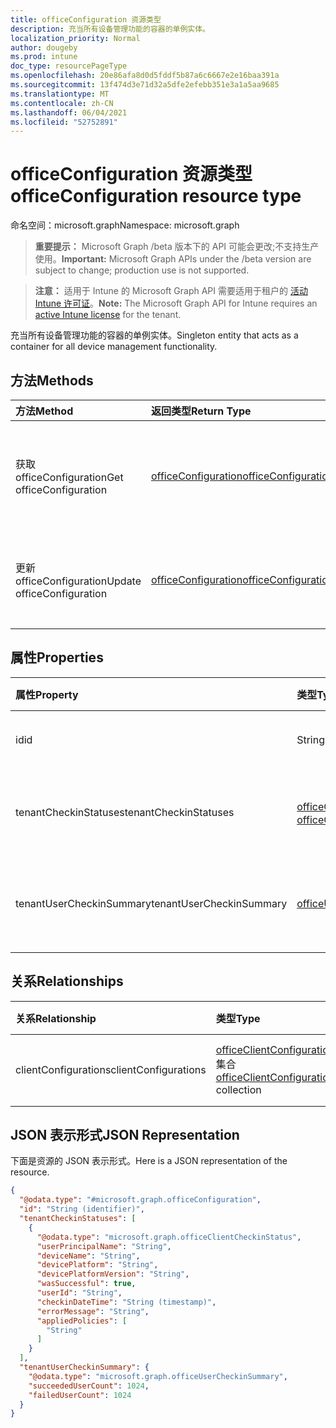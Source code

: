 ```yaml
---
title: officeConfiguration 资源类型
description: 充当所有设备管理功能的容器的单例实体。
localization_priority: Normal
author: dougeby
ms.prod: intune
doc_type: resourcePageType
ms.openlocfilehash: 20e86afa8d0d5fddf5b87a6c6667e2e16baa391a
ms.sourcegitcommit: 13f474d3e71d32a5dfe2efebb351e3a1a5aa9685
ms.translationtype: MT
ms.contentlocale: zh-CN
ms.lasthandoff: 06/04/2021
ms.locfileid: "52752891"
---
```

# <a name="officeconfiguration-resource-type"></a><span data-ttu-id="0b1a8-103">officeConfiguration 资源类型</span><span class="sxs-lookup"><span data-stu-id="0b1a8-103">officeConfiguration resource type</span></span>

<span data-ttu-id="0b1a8-104">命名空间：microsoft.graph</span><span class="sxs-lookup"><span data-stu-id="0b1a8-104">Namespace: microsoft.graph</span></span>

> <span data-ttu-id="0b1a8-105">**重要提示：** Microsoft Graph /beta 版本下的 API 可能会更改;不支持生产使用。</span><span class="sxs-lookup"><span data-stu-id="0b1a8-105">**Important:** Microsoft Graph APIs under the /beta version are subject to change; production use is not supported.</span></span>

> <span data-ttu-id="0b1a8-106">**注意：** 适用于 Intune 的 Microsoft Graph API 需要适用于租户的 [活动 Intune 许可证](https://go.microsoft.com/fwlink/?linkid=839381)。</span><span class="sxs-lookup"><span data-stu-id="0b1a8-106">**Note:** The Microsoft Graph API for Intune requires an [active Intune license](https://go.microsoft.com/fwlink/?linkid=839381) for the tenant.</span></span>

<span data-ttu-id="0b1a8-107">充当所有设备管理功能的容器的单例实体。</span><span class="sxs-lookup"><span data-stu-id="0b1a8-107">Singleton entity that acts as a container for all device management functionality.</span></span>

## <a name="methods"></a><span data-ttu-id="0b1a8-108">方法</span><span class="sxs-lookup"><span data-stu-id="0b1a8-108">Methods</span></span>
|<span data-ttu-id="0b1a8-109">方法</span><span class="sxs-lookup"><span data-stu-id="0b1a8-109">Method</span></span>|<span data-ttu-id="0b1a8-110">返回类型</span><span class="sxs-lookup"><span data-stu-id="0b1a8-110">Return Type</span></span>|<span data-ttu-id="0b1a8-111">说明</span><span class="sxs-lookup"><span data-stu-id="0b1a8-111">Description</span></span>|
|:---|:---|:---|
|<span data-ttu-id="0b1a8-112">获取 officeConfiguration</span><span class="sxs-lookup"><span data-stu-id="0b1a8-112">Get officeConfiguration</span></span>|[<span data-ttu-id="0b1a8-113">officeConfiguration</span><span class="sxs-lookup"><span data-stu-id="0b1a8-113">officeConfiguration</span></span>](../resources/intune-cirrus-officeconfiguration.md)|<span data-ttu-id="0b1a8-114">读取 [officeConfiguration 对象的属性和](../resources/intune-cirrus-officeconfiguration.md) 关系。</span><span class="sxs-lookup"><span data-stu-id="0b1a8-114">Read properties and relationships of the [officeConfiguration](../resources/intune-cirrus-officeconfiguration.md) object.</span></span>|
|<span data-ttu-id="0b1a8-115">更新 officeConfiguration</span><span class="sxs-lookup"><span data-stu-id="0b1a8-115">Update officeConfiguration</span></span>|[<span data-ttu-id="0b1a8-116">officeConfiguration</span><span class="sxs-lookup"><span data-stu-id="0b1a8-116">officeConfiguration</span></span>](../resources/intune-cirrus-officeconfiguration.md)|<span data-ttu-id="0b1a8-117">更新 [officeConfiguration 对象](../resources/intune-cirrus-officeconfiguration.md) 的属性。</span><span class="sxs-lookup"><span data-stu-id="0b1a8-117">Update the properties of a [officeConfiguration](../resources/intune-cirrus-officeconfiguration.md) object.</span></span>|

## <a name="properties"></a><span data-ttu-id="0b1a8-118">属性</span><span class="sxs-lookup"><span data-stu-id="0b1a8-118">Properties</span></span>
|<span data-ttu-id="0b1a8-119">属性</span><span class="sxs-lookup"><span data-stu-id="0b1a8-119">Property</span></span>|<span data-ttu-id="0b1a8-120">类型</span><span class="sxs-lookup"><span data-stu-id="0b1a8-120">Type</span></span>|<span data-ttu-id="0b1a8-121">说明</span><span class="sxs-lookup"><span data-stu-id="0b1a8-121">Description</span></span>|
|:---|:---|:---|
|<span data-ttu-id="0b1a8-122">id</span><span class="sxs-lookup"><span data-stu-id="0b1a8-122">id</span></span>|<span data-ttu-id="0b1a8-123">String</span><span class="sxs-lookup"><span data-stu-id="0b1a8-123">String</span></span>|<span data-ttu-id="0b1a8-124">Office 配置的 ID。</span><span class="sxs-lookup"><span data-stu-id="0b1a8-124">Id of the office configuration.</span></span>|
|<span data-ttu-id="0b1a8-125">tenantCheckinStatuses</span><span class="sxs-lookup"><span data-stu-id="0b1a8-125">tenantCheckinStatuses</span></span>|<span data-ttu-id="0b1a8-126">[officeClientCheckinStatus](../resources/intune-cirrus-officeclientcheckinstatus.md) 集合</span><span class="sxs-lookup"><span data-stu-id="0b1a8-126">[officeClientCheckinStatus](../resources/intune-cirrus-officeclientcheckinstatus.md) collection</span></span>|<span data-ttu-id="0b1a8-127">Office 客户端签入状态列表。</span><span class="sxs-lookup"><span data-stu-id="0b1a8-127">List of office Client check-in status.</span></span>|
|<span data-ttu-id="0b1a8-128">tenantUserCheckinSummary</span><span class="sxs-lookup"><span data-stu-id="0b1a8-128">tenantUserCheckinSummary</span></span>|[<span data-ttu-id="0b1a8-129">officeUserCheckinSummary</span><span class="sxs-lookup"><span data-stu-id="0b1a8-129">officeUserCheckinSummary</span></span>](../resources/intune-cirrus-officeusercheckinsummary.md)|<span data-ttu-id="0b1a8-130">描述租户签入计划的实体</span><span class="sxs-lookup"><span data-stu-id="0b1a8-130">Entity that describes tenant check-in statues</span></span>|

## <a name="relationships"></a><span data-ttu-id="0b1a8-131">关系</span><span class="sxs-lookup"><span data-stu-id="0b1a8-131">Relationships</span></span>
|<span data-ttu-id="0b1a8-132">关系</span><span class="sxs-lookup"><span data-stu-id="0b1a8-132">Relationship</span></span>|<span data-ttu-id="0b1a8-133">类型</span><span class="sxs-lookup"><span data-stu-id="0b1a8-133">Type</span></span>|<span data-ttu-id="0b1a8-134">说明</span><span class="sxs-lookup"><span data-stu-id="0b1a8-134">Description</span></span>|
|:---|:---|:---|
|<span data-ttu-id="0b1a8-135">clientConfigurations</span><span class="sxs-lookup"><span data-stu-id="0b1a8-135">clientConfigurations</span></span>|<span data-ttu-id="0b1a8-136">[officeClientConfiguration](../resources/intune-cirrus-officeclientconfiguration.md) 集合</span><span class="sxs-lookup"><span data-stu-id="0b1a8-136">[officeClientConfiguration](../resources/intune-cirrus-officeclientconfiguration.md) collection</span></span>|<span data-ttu-id="0b1a8-137">Office 客户端配置列表。</span><span class="sxs-lookup"><span data-stu-id="0b1a8-137">List of office Client configuration.</span></span>|

## <a name="json-representation"></a><span data-ttu-id="0b1a8-138">JSON 表示形式</span><span class="sxs-lookup"><span data-stu-id="0b1a8-138">JSON Representation</span></span>
<span data-ttu-id="0b1a8-139">下面是资源的 JSON 表示形式。</span><span class="sxs-lookup"><span data-stu-id="0b1a8-139">Here is a JSON representation of the resource.</span></span>
<!-- {
  "blockType": "resource",
  "keyProperty": "id",
  "@odata.type": "microsoft.graph.officeConfiguration"
}
-->
``` json
{
  "@odata.type": "#microsoft.graph.officeConfiguration",
  "id": "String (identifier)",
  "tenantCheckinStatuses": [
    {
      "@odata.type": "microsoft.graph.officeClientCheckinStatus",
      "userPrincipalName": "String",
      "deviceName": "String",
      "devicePlatform": "String",
      "devicePlatformVersion": "String",
      "wasSuccessful": true,
      "userId": "String",
      "checkinDateTime": "String (timestamp)",
      "errorMessage": "String",
      "appliedPolicies": [
        "String"
      ]
    }
  ],
  "tenantUserCheckinSummary": {
    "@odata.type": "microsoft.graph.officeUserCheckinSummary",
    "succeededUserCount": 1024,
    "failedUserCount": 1024
  }
}
```




